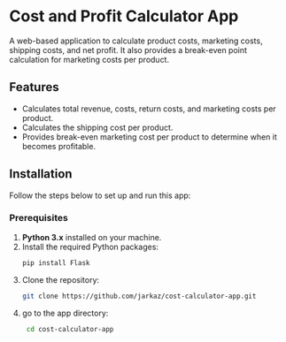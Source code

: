 # Cost and Profit Calculator App

A web-based application to calculate product costs, marketing costs, shipping costs, and net profit. It also provides a break-even point calculation for marketing costs per product.

## Features
- Calculates total revenue, costs, return costs, and marketing costs per product.
- Calculates the shipping cost per product.
- Provides break-even marketing cost per product to determine when it becomes profitable.

## Installation

Follow the steps below to set up and run this app:

### Prerequisites
1. **Python 3.x** installed on your machine.
2. Install the required Python packages:
   ```bash
   pip install Flask
3. Clone the repository:
    ```bash
    git clone https://github.com/jarkaz/cost-calculator-app.git

4. go to the app directory:
    ```bash
     cd cost-calculator-app
